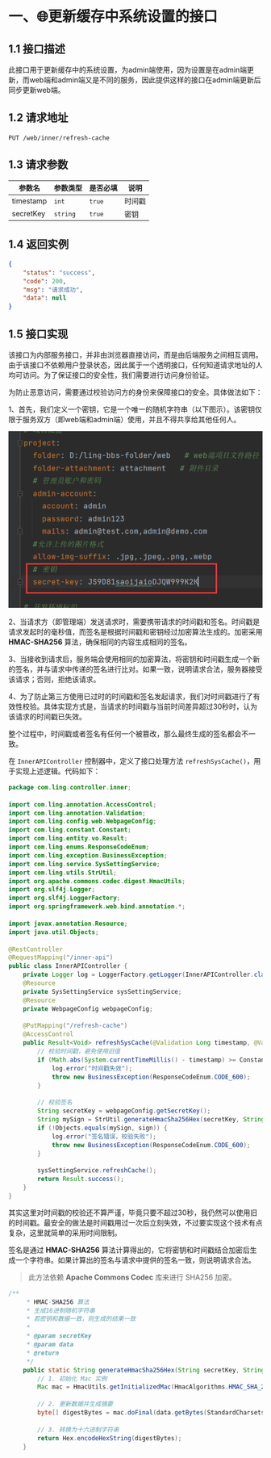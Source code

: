 # 一、🌐更新缓存中系统设置的接口

## 1.1 接口描述

此接口用于更新缓存中的系统设置，为admin端使用，因为设置是在admin端更新，而web端和admin端又是不同的服务，因此提供这样的接口在admin端更新后同步更新web端。

## 1.2 请求地址

```http
PUT /web/inner/refresh-cache
```

## 1.3 请求参数

| 参数名    | 参数类型 | 是否必填 | 说明   |
| --------- | -------- | -------- | ------ |
| timestamp | `int`    | `true`   | 时间戳 |
| secretKey | `string` | `true`   | 密钥   |

## 1.4 返回实例

```json
{
    "status": "success",
    "code": 200,
    "msg": "请求成功",
    "data": null
}
```

## 1.5 接口实现

该接口为内部服务接口，并非由浏览器直接访问，而是由后端服务之间相互调用。由于该接口不依赖用户登录状态，因此属于一个透明接口，任何知道请求地址的人均可访问。为了保证接口的安全性，我们需要进行访问身份验证。

为防止恶意访问，需要通过校验访问方的身份来保障接口的安全。具体做法如下：

1、首先，我们定义一个密钥，它是一个唯一的随机字符串（以下图示）。该密钥仅限于服务双方（即web端和admin端）使用，并且不得共享给其他任何人。

![image-20250328164547202](assets/image-20250328164547202.png)

2、当请求方（即管理端）发送请求时，需要携带请求的时间戳和签名。时间戳是请求发起时的毫秒值，而签名是根据时间戳和密钥经过加密算法生成的。加密采用 **HMAC-SHA256** 算法，确保相同的内容生成相同的签名。

3、当接收到请求后，服务端会使用相同的加密算法，将密钥和时间戳生成一个新的签名，并与请求中传递的签名进行比对。如果一致，说明请求合法，服务器接受该请求；否则，拒绝该请求。

4、为了防止第三方使用已过时的时间戳和签名发起请求，我们对时间戳进行了有效性校验。具体实现方式是，当请求的时间戳与当前时间差异超过30秒时，认为该请求的时间戳已失效。

整个过程中，时间戳或者签名有任何一个被篡改，那么最终生成的签名都会不一致。

在 `InnerAPIController` 控制器中，定义了接口处理方法 `refreshSysCache()`，用于实现上述逻辑。代码如下：

```java
package com.ling.controller.inner;

import com.ling.annotation.AccessControl;
import com.ling.annotation.Validation;
import com.ling.config.web.WebpageConfig;
import com.ling.constant.Constant;
import com.ling.entity.vo.Result;
import com.ling.enums.ResponseCodeEnum;
import com.ling.exception.BusinessException;
import com.ling.service.SysSettingService;
import com.ling.utils.StrUtil;
import org.apache.commons.codec.digest.HmacUtils;
import org.slf4j.Logger;
import org.slf4j.LoggerFactory;
import org.springframework.web.bind.annotation.*;

import javax.annotation.Resource;
import java.util.Objects;

@RestController
@RequestMapping("/inner-api")
public class InnerAPIController {
    private Logger log = LoggerFactory.getLogger(InnerAPIController.class);
    @Resource
    private SysSettingService sysSettingService;
    @Resource
    private WebpageConfig webpageConfig;

    @PutMapping("/refresh-cache")
    @AccessControl
    public Result<Void> refreshSysCache(@Validation Long timestamp, @Validation String sign) {
        // 校验时间戳，避免使用旧值
        if (Math.abs(System.currentTimeMillis() - timestamp) >= Constant.MILLIS_1 * 30) {
            log.error("时间戳失效");
            throw new BusinessException(ResponseCodeEnum.CODE_600);
        }

        // 校验签名
        String secretKey = webpageConfig.getSecretKey();
        String mySign = StrUtil.generateHmacSha256Hex(secretKey, String.valueOf(timestamp));
        if (!Objects.equals(mySign, sign)) {
            log.error("签名错误，校验失败");
            throw new BusinessException(ResponseCodeEnum.CODE_600);
        }

        sysSettingService.refreshCache();
        return Result.success();
    }
}
```

其实这里对时间戳的校验还不算严谨，毕竟只要不超过30秒，我仍然可以使用旧的时间戳。最安全的做法是时间戳用过一次后立刻失效，不过要实现这个技术有点复杂，这里就简单的采用时间限制。

签名是通过 **HMAC-SHA256** 算法计算得出的，它将密钥和时间戳结合加密后生成一个字符串。如果计算出的签名与请求中提供的签名一致，则说明请求合法。

> 此方法依赖 **Apache Commons Codec** 库来进行 SHA256 加密。

```java
/**
     * HMAC-SHA256 算法
     * 生成16进制随机字符串
     * 若密钥和数据一致，则生成的结果一致
     *
     * @param secretKey
     * @param data
     * @return
     */
    public static String generateHmacSha256Hex(String secretKey, String data) {
        // 1. 初始化 Mac 实例
        Mac mac = HmacUtils.getInitializedMac(HmacAlgorithms.HMAC_SHA_256, secretKey.getBytes(StandardCharsets.UTF_8));

        // 2. 更新数据并生成摘要
        byte[] digestBytes = mac.doFinal(data.getBytes(StandardCharsets.UTF_8));

        // 3. 转换为十六进制字符串
        return Hex.encodeHexString(digestBytes);
    }
```
